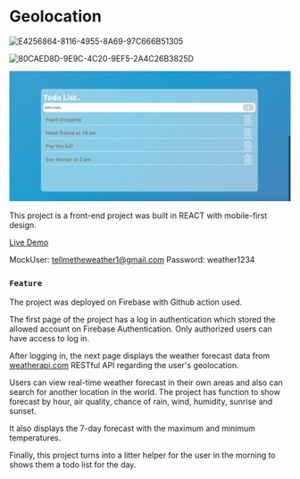 # Geolocation

![E4256864-8116-4955-8A69-97C666B51305](https://github.com/pilahr/react-geolocation/assets/125895065/fa182453-e0fd-4fc4-80cc-9a6ad2f5a2b4)

![80CAED8D-9E9C-4C20-9EF5-2A4C26B3825D](https://github.com/pilahr/react-geolocation/assets/125895065/867216fc-2f28-4606-8474-5e56a03e820c)

![Alt text](BC655A12-2097-4F09-AD42-5376349EB0AC.png)

This project is a front-end project was built in REACT with mobile-first design.

[Live Demo](https://react-geolocation-project-01.web.app/)

MockUser: tellmetheweather1@gmail.com
Password: weather1234

### `Feature`

The project was deployed on Firebase with Github action used.

The first page of the project has a log in authentication which stored the allowed account on Firebase Authentication.
Only authorized users can have access to log in.

After logging in, the next page displays the weather forecast data from [weatherapi.com](https://www.weatherapi.com/) RESTful API regarding the user's geolocation.

Users can view real-time weather forecast in their own areas and also can search for another location in the world.
The project has function to show forecast by hour, air quality, chance of rain, wind, humidity, sunrise and sunset.

It also displays the 7-day forecast with the maximum and minimum temperatures.

Finally, this project turns into a litter helper for the user in the morning to shows them a todo list for the day.
